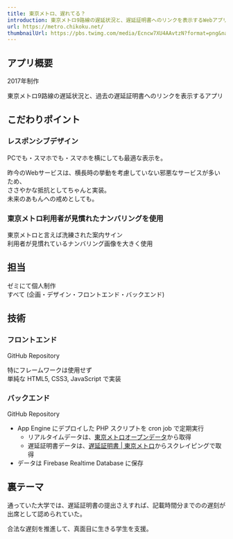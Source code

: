 ```yaml
---
title: 東京メトロ、遅れてる？
introduction: 東京メトロ9路線の遅延状況と、遅延証明書へのリンクを表示するWebアプリ
url: https://metro.chikoku.net/
thumbnailUrl: https://pbs.twimg.com/media/Ecncw7XU4AAvtzN?format=png&name=medium
---
```


## アプリ概要

2017年制作

東京メトロ9路線の遅延状況と、過去の遅延証明書へのリンクを表示するアプリ


## こだわりポイント

### レスポンシブデザイン

PCでも・スマホでも・スマホを横にしても最適な表示を。

昨今のWebサービスは、横長時の挙動を考慮していない邪悪なサービスが多いため、  
ささやかな抵抗としてちゃんと実装。  
未来のあもんへの戒めとしても。


### 東京メトロ利用者が見慣れたナンバリングを使用

東京メトロと言えば洗練された案内サイン  
利用者が見慣れているナンバリング画像を大きく使用


## 担当

ゼミにて個人制作  
すべて (企画・デザイン・フロントエンド・バックエンド)


## 技術


### フロントエンド

<repo-button href="https://github.com/amotarao/tokyo-metro-delay-frontend" type="github">GitHub Repository</repo-button>

特にフレームワークは使用せず  
単純な HTML5, CSS3, JavaScript で実装


### バックエンド

<repo-button href="https://github.com/amotarao/tokyo-metro-delay-api" type="github">GitHub Repository</repo-button>

- App Engine にデプロイした PHP スクリプトを cron job で定期実行
  - リアルタイムデータは、[東京メトロオープンデータ](https://developer.tokyometroapp.jp/info)から取得
  - 遅延証明書データは、[遅延証明書 | 東京メトロ](https://www.tokyometro.jp/delay/history/ginza.html)からスクレイピングで取得
- データは Firebase Realtime Database に保存


## 裏テーマ

通っていた大学では、遅延証明書の提出さえすれば、記載時間分までのの遅刻が出席として認められていた。

合法な遅刻を推進して、真面目に生きる学生を支援。
